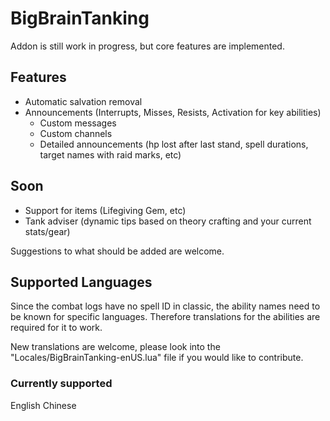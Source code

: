 # BigBrainTanking
Addon is still work in progress, but core features are implemented.

## Features
* Automatic salvation removal
* Announcements (Interrupts, Misses, Resists, Activation for key abilities)
  * Custom messages
  * Custom channels
  * Detailed announcements (hp lost after last stand, spell durations, target names with raid marks, etc)

## Soon
* Support for items (Lifegiving Gem, etc)
* Tank adviser (dynamic tips based on theory crafting and your current stats/gear)

Suggestions to what should be added are welcome.

## Supported Languages
Since the combat logs have no spell ID in classic, the ability names need to be known for specific languages. Therefore translations for the abilities are required for it to work.

New translations are welcome, please look into the "Locales/BigBrainTanking-enUS.lua" file if you would like to contribute.

### Currently supported
English
Chinese

